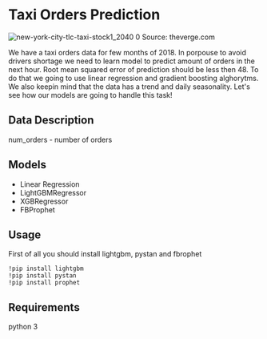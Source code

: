 # Taxi Orders Prediction

![new-york-city-tlc-taxi-stock1_2040 0](https://user-images.githubusercontent.com/92801594/156035920-48aea278-3311-44b0-beae-63ffdb70fd00.jpg)
Source: theverge.com

We have a taxi orders data for few months of 2018. In porpouse to avoid drivers shortage we need to learn model to predict amount of orders in the next hour. Root mean squared error of prediction should be less then 48. To do that we going to use linear regression and gradient boosting alghorytms. We also keepin mind that the data has a trend and daily seasonality. Let's see how our models are going to handle this task!

## Data Description

num_orders - number of orders

## Models
- Linear Regression
- LightGBMRegressor
- XGBRegressor
- FBProphet

## Usage
First of all you should install lightgbm, pystan and fbrophet

```
!pip install lightgbm
!pip install pystan
!pip install prophet
```

## Requirements
python 3
